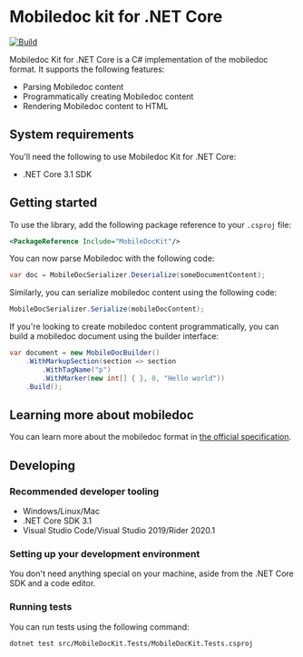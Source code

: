 # Mobiledoc kit for .NET Core

[![Build](https://github.com/wmeints/mobiledoc-kit-dotnet/workflows/Build/badge.svg)](https://github.com/wmeints/mobiledoc-kit-dotnet/actions?query=workflow%3ABuild)

Mobiledoc Kit for .NET Core is a C# implementation of the mobiledoc format.
It supports the following features:

* Parsing Mobiledoc content
* Programmatically creating Mobiledoc content
* Rendering Mobiledoc content to HTML

## System requirements

You'll need the following to use Mobiledoc Kit for .NET Core:

* .NET Core 3.1 SDK

## Getting started

To use the library, add the following package reference to your `.csproj` file:

```xml 
<PackageReference Include="MobileDocKit"/>
```

You can now parse Mobiledoc with the following code:

```csharp
var doc = MobileDocSerializer.Deserialize(someDocumentContent);
```

Similarly, you can serialize mobiledoc content using the following code:

```csharp
MobileDocSerializer.Serialize(mobileDocContent);
```

If you're looking to create mobiledoc content programmatically, 
you can build a mobiledoc document using the builder interface:

```csharp
var document = new MobileDocBuilder()
    .WithMarkupSection(section => section
        .WithTagName("p")
        .WithMarker(new int[] { }, 0, "Hello world"))
    .Build();
```

## Learning more about mobiledoc

You can learn more about the mobiledoc format in 
[the official specification](https://github.com/bustle/mobiledoc-kit/blob/master/MOBILEDOC.md). 

## Developing

### Recommended developer tooling

* Windows/Linux/Mac
* .NET Core SDK 3.1
* Visual Studio Code/Visual Studio 2019/Rider 2020.1

### Setting up your development environment

You don't need anything special on your machine, aside from the .NET Core SDK
and a code editor.

### Running tests

You can run tests using the following command:

```shell
dotnet test src/MobileDocKit.Tests/MobileDocKit.Tests.csproj
```

